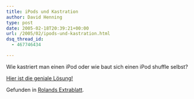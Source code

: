 ```yaml
---
title: iPods und Kastration
author: David Henning
type: post
date: 2005-02-18T20:39:21+00:00
url: /2005/02/ipods-und-kastration.html
dsq_thread_id:
  - 467746434

---
```

Wie kastriert man einen iPod oder wie baut sich einen iPod shuffle selbst?

[Hier ist die geniale Lösung!][1]

Gefunden in [Rolands Extrablatt][2].

 [1]: http://www.flickr.com/photos/mhusson/3253841/
 [2]: http://www.austinat.de/